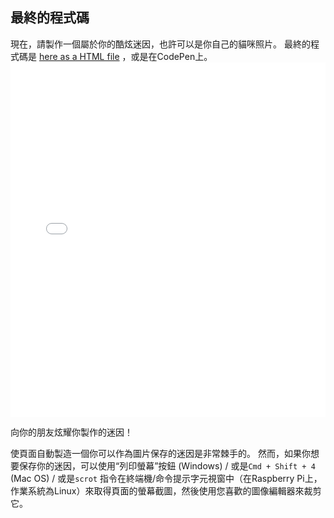 ## 最終的程式碼

現在，請製作一個屬於你的酷炫迷因，也許可以是你自己的貓咪照片。 最終的程式碼是 [here as a HTML file](resources/index.html) ，或是在CodePen上。 <iframe height='567' scrolling='no' title='貓咪迷因製造機' src='//codepen.io/rpflaura/embed/NbbveK/?height=567&theme-id=0&default-tab=js,result&embed-version=2' frameborder='no' allowtransparency='true' allowfullscreen='true' style='width: 100%;' mark="crwd-mark">請參考 Laura Sach (<a href='https://codepen.io/rpflaura'>@rpflaura</a>) 在 <a href='https://codepen.io'>CodePen</a> 上製作的 Pen <a href='https://codepen.io/rpflaura/pen/NbbveK/'>Cat Meme Generator</a>。
</iframe>

向你的朋友炫耀你製作的迷因！

使頁面自動製造一個你可以作為圖片保存的迷因是非常棘手的。 然而，如果你想要保存你的迷因，可以使用“列印螢幕”按鈕 (Windows) / 或是`Cmd + Shift + 4` (Mac OS) / 或是`scrot` 指令在終端機/命令提示字元視窗中（在Raspberry Pi上，作業系統為Linux）來取得頁面的螢幕截圖，然後使用您喜歡的圖像編輯器來裁剪它。
